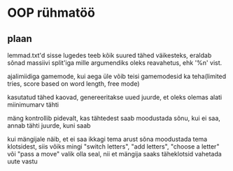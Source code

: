 # OOP rühmatöö

## plaan

lemmad.txt'd sisse lugedes teeb kõik suured tähed väikesteks, eraldab sõnad massiivi split'iga mille argumendiks oleks reavahetus, ehk '%n' vist.

ajalimiidiga gamemode, kui aega üle võib teisi gamemodesid ka teha(limited tries, score based on word length, free mode)

kasutatud tähed kaovad, genereeritakse uued juurde, et oleks olemas alati miinimumarv tähti

mäng kontrollib pidevalt, kas tähtedest saab moodustada sõnu, kui ei saa, annab tähti juurde, kuni saab

kui mängijale näib, et ei saa ikkagi tema arust sõna moodustada tema klotsidest, siis võiks mingi "switch letters", "add letters", "choose a letter" või "pass a move" valik olla seal, nii et mängija saaks täheklotsid vahetada uute vastu
